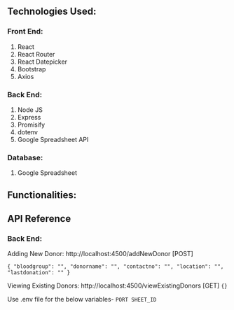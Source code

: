 ## Technologies Used:

### Front End:
1. React
2. React Router
3. React Datepicker
4. Bootstrap
5. Axios

### Back End:
1. Node JS
2. Express
3. Promisify
4. dotenv
5. Google Spreadsheet API

### Database:
1. Google Spreadsheet

## Functionalities:


## API Reference

### Back End: 

Adding New Donor: http://localhost:4500/addNewDonor [POST]

`{
	"bloodgroup": "",
	"donorname": "",
	"contactno": "",
	"location": "",
	"lastdonation": ""
}`

Viewing Existing Donors: http://localhost:4500/viewExistingDonors [GET]
`
{}
`


Use .env file for the below variables-
`
PORT
SHEET_ID
`
